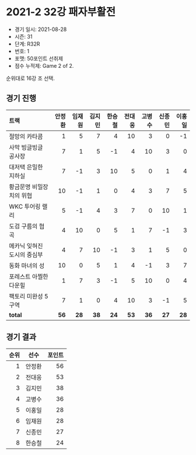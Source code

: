 # 2021-2 32강 패자부활전

- 경기 일시: 2021-08-28
- 시즌: 31
- 단계: R32R
- 번호: 1
- 포맷: 50포인트 선취제
- 점수 누적제: Game 2 of 2.



순위대로 16강 조 선택.

## 경기 진행

| 트랙 | 안정환 | 임재원 | 김지민 | 한승철 | 전대웅 | 고병수 | 신종민 | 이홍일 |
|:---|---:|---:|---:|---:|---:|---:|---:|---:|
| 절망의 카타콤 | 1 | 5 | 7 | 4 | 10 | 3 | 0 | -1 |
| 사막 빙글빙글 공사장 | 7 | 1 | 5 | -1 | 4 | 10 | 3 | 0 |
| 대저택 은밀한 지하실 | 7 | -1 | 3 | 10 | 5 | 0 | 1 | 4 |
| 황금문명 비밀장치의 위협 | 10 | -1 | 1 | 0 | 4 | 3 | 7 | 5 |
| WKC 투어링 랠리 | 5 | -1 | 4 | 3 | 7 | 0 | 10 | 1 |
| 도검 구름의 협곡 | 4 | 10 | 0 | 5 | 1 | 7 | -1 | 3 |
| 메카닉 잊혀진 도시의 중심부 | 4 | 7 | 10 | -1 | 3 | 1 | 5 | 0 |
| 동화 마녀의 성 | 10 | 0 | 5 | 1 | 4 | -1 | 3 | 7 |
| 포레스트 아찔한 다운힐 | 1 | 7 | 3 | -1 | 5 | 10 | 0 | 4 |
| 팩토리 미완성 5구역 | 7 | 1 | 0 | 4 | 10 | 3 | -1 | 5 |
| __total__ | __56__ | __28__ | __38__ | __24__ | __53__ | __36__ | __27__ | __28__ |




## 경기 결과

| 순위 | 선수 | 포인트 |
|---:|:---:|---:|
| 1 | 안정환 | 56 |
| 2 | 전대웅 | 53 |
| 3 | 김지민 | 38 |
| 4 | 고병수 | 36 |
| 5 | 이홍일 | 28 |
| 6 | 임재원 | 28 |
| 7 | 신종민 | 27 |
| 8 | 한승철 | 24 |

